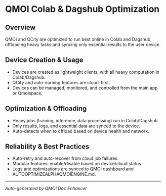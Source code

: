 # QMOI Colab & Dagshub Optimization

## Overview
QMOI and QCity are optimized to run best online in Colab and Dagshub, offloading heavy tasks and syncing only essential results to the user device.

## Device Creation & Usage
- Devices are created as lightweight clients, with all heavy computation in Colab/Dagshub.
- QCity and auto-earning features are cloud-first.
- Devices can be managed, monitored, and controlled from the main app or Qmoispace.

## Optimization & Offloading
- Heavy jobs (training, inference, data processing) run in Colab/Dagshub.
- Only results, logs, and essential data are synced to the device.
- Auto-detects when to offload based on device health and network.

## Reliability & Best Practices
- Auto-retry and auto-recover from cloud job failures.
- Modular features: enable/disable based on device/cloud status.
- Logs and optimizations are synced to QMOI dashboard and AUTOOPTIMIZEALPHAQMOIENGINE.md.

---
*Auto-generated by QMOI Doc Enhancer* 